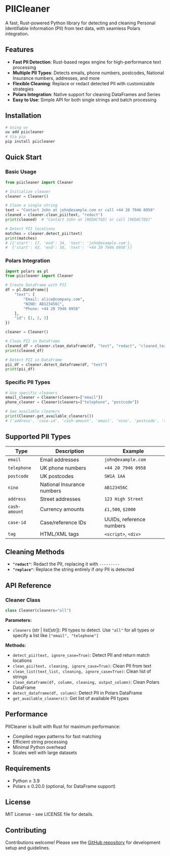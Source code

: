 # PIICleaner

A fast, Rust-powered Python library for detecting and cleaning Personal Identifiable Information (PII) from text data, with seamless Polars integration.

## Features

- **Fast PII Detection**: Rust-based regex engine for high-performance text processing
- **Multiple PII Types**: Detects emails, phone numbers, postcodes, National Insurance numbers, addresses, and more
- **Flexible Cleaning**: Replace or redact detected PII with customizable strategies
- **Polars Integration**: Native support for cleaning DataFrames and Series
- **Easy to Use**: Simple API for both single strings and batch processing

## Installation

```bash
# Using uv
uv add piicleaner
# Via pip
pip install piicleaner
```

## Quick Start

### Basic Usage

```python
from piicleaner import Cleaner

# Initialize cleaner
cleaner = Cleaner()

# Clean a single string
text = "Contact John at john@example.com or call +44 20 7946 0958"
cleaned = cleaner.clean_pii(text, "redact")
print(cleaned)  # "Contact John at [REDACTED] or call [REDACTED]"

# Detect PII locations
matches = cleaner.detect_pii(text)
print(matches)  
# [{'start': 17, 'end': 34, 'text': 'john@example.com'}, 
#  {'start': 43, 'end': 58, 'text': '+44 20 7946 0958'}]
```

### Polars Integration

```python
import polars as pl
from piicleaner import Cleaner

# Create DataFrame with PII
df = pl.DataFrame({
    "text": [
        "Email: alice@company.com",
        "NINO: AB123456C", 
        "Phone: +44 20 7946 0958"
    ],
    "id": [1, 2, 3]
})

cleaner = Cleaner()

# Clean PII in DataFrame
cleaned_df = cleaner.clean_dataframe(df, "text", "redact", "cleaned_text")
print(cleaned_df)

# Detect PII in DataFrame  
pii_df = cleaner.detect_dataframe(df, "text")
print(pii_df)
```

### Specific PII Types

```python
# Use specific cleaners
email_cleaner = Cleaner(cleaners=["email"])
phone_cleaner = Cleaner(cleaners=["telephone", "postcode"])

# See available cleaners
print(Cleaner.get_available_cleaners())
# ['address', 'case-id', 'cash-amount', 'email', 'nino', 'postcode', 'tag', 'telephone']
```

## Supported PII Types

| Type | Description | Example |
|------|-------------|---------|
| `email` | Email addresses | `john@example.com` |
| `telephone` | UK phone numbers | `+44 20 7946 0958` |
| `postcode` | UK postcodes | `SW1A 1AA` |
| `nino` | National Insurance numbers | `AB123456C` |
| `address` | Street addresses | `123 High Street` |
| `cash-amount` | Currency amounts | `£1,500`, `$2000` |
| `case-id` | Case/reference IDs | UUIDs, reference numbers |
| `tag` | HTML/XML tags | `<script>`, `<div>` |

## Cleaning Methods

- **`"redact"`**: Redact the PII, replacing it with `---------`
- **`"replace"`**: Replace the string entirely if _any_ PII is detected

## API Reference

### Cleaner Class

```python
class Cleaner(cleaners="all")
```

**Parameters:**
- `cleaners` (str | list[str]): PII types to detect. Use `"all"` for all types or specify a list like `["email", "telephone"]`

**Methods:**
- `detect_pii(text, ignore_case=True)`: Detect PII and return match locations
- `clean_pii(text, cleaning, ignore_case=True)`: Clean PII from text
- `clean_list(text_list, cleaning, ignore_case=True)`: Clean list of strings
- `clean_dataframe(df, column, cleaning, output_column)`: Clean Polars DataFrame
- `detect_dataframe(df, column)`: Detect PII in Polars DataFrame
- `get_available_cleaners()`: Get list of available PII types

## Performance

PIICleaner is built with Rust for maximum performance:
- Compiled regex patterns for fast matching
- Efficient string processing 
- Minimal Python overhead
- Scales well with large datasets

## Requirements

- Python ≥ 3.9
- Polars ≥ 0.20.0 (optional, for DataFrame support)

## License

MIT License - see LICENSE file for details.

## Contributing

Contributions welcome! Please see the [GitHub repository](https://github.com/hamedbh/piicleaner) for development setup and guidelines.
